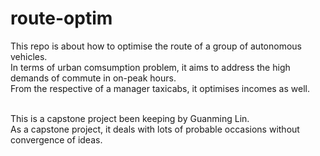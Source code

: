 route-optim
===
This repo is about how to optimise the route of a group of autonomous vehicles.<br />
In terms of urban comsumption problem, it aims to address the high demands of commute in on-peak hours.<br />
From the respective of a manager taxicabs, it optimises incomes as well.<br />
<br />

This is a capstone project been keeping by Guanming Lin.<br />
As a capstone project, it deals with lots of probable occasions without convergence of ideas.
